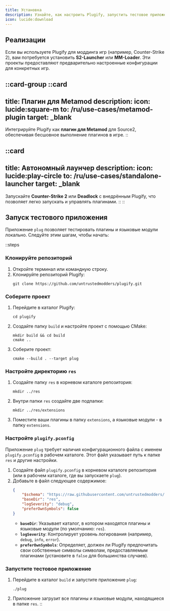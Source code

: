 ```yaml
---
title: Установка
description: Узнайте, как настроить Plugify, запустить тестовое приложение и установить реализации Plugify.
icon: lucide:download
---
```


## Реализации

Если вы используете Plugify для моддинга игр (например, Counter-Strike 2), вам потребуется установить **S2-Launcher** или **MM-Loader**. Эти проекты предоставляют предварительно настроенные конфигурации для конкретных игр.

::card-group
::card
---
title: Плагин для Metamod
description:
icon: lucide:square-m
to: /ru/use-cases/metamod-plugin
target: _blank
---
Интегрируйте Plugify как **плагин для Metamod** для Source2, обеспечивая бесшовное выполнение плагинов в игре.
::

::card
---
title: Автономный лаунчер
description:
icon: lucide:play-circle
to: /ru/use-cases/standalone-launcher
target: _blank
---
Запускайте **Counter-Strike 2** или **Deadlock** с внедрённым Plugify, что позволяет легко запускать и управлять плагинами.
::
::

## Запуск тестового приложения

Приложение `plug` позволяет тестировать плагины и языковые модули локально. Следуйте этим шагам, чтобы начать:

::steps
### Клонируйте репозиторий
1. Откройте терминал или командную строку.
2. Клонируйте репозиторий Plugify:
   ```
   git clone https://github.com/untrustedmodders/plugify.git
   ```

### Соберите проект
1. Перейдите в каталог Plugify:
   ```
   cd plugify
   ```
2. Создайте папку `build` и настройте проект с помощью CMake:
   ```
   mkdir build && cd build
   cmake ..
   ```
3. Соберите проект:
   ```
   cmake --build . --target plug
   ```

### Настройте директорию `res`
1. Создайте папку `res` в корневом каталоге репозитория:
   ```
   mkdir ../res
   ```
2. Внутри папки `res` создайте две подпапки:
   ```
   mkdir ../res/extensions
   ```
3. Поместите ваши плагины в папку `extensions`, а языковые модули - в папку `extensions`.

### Настройте `plugify.pconfig`
Приложение `plug` требует наличия конфигурационного файла с именем `plugify.pconfig` в рабочем каталоге. Этот файл указывает путь к папке `res` и другие настройки.

1. Создайте файл `plugify.pconfig` в корневом каталоге репозитория (или в рабочем каталоге, где вы запускаете `plug`).
2. Добавьте в файл следующее содержимое:
   ```json
   {
       "$schema": "https://raw.githubusercontent.com/untrustedmodders/plugify/refs/heads/main/schemas/config.schema.json",
       "baseDir": "res",
       "logSeverity": "debug",
       "preferOwnSymbols": false
   }
   ```
    - **`baseDir`**: Указывает каталог, в котором находятся плагины и языковые модули (по умолчанию: `res`).
    - **`logSeverity`**: Контролирует уровень логирования (например, `debug`, `info`, `error`).
    - **`preferOwnSymbols`**: Определяет, должен ли Plugify предпочитать свои собственные символы символам, предоставляемым плагинами (установите в `false` для большинства случаев).

### Запустите тестовое приложение
1. Перейдите в каталог `build` и запустите приложение `plug`:
   ```
   ./plug
   ```
2. Приложение загрузит все плагины и языковые модули, находящиеся в папке `res`.
::
